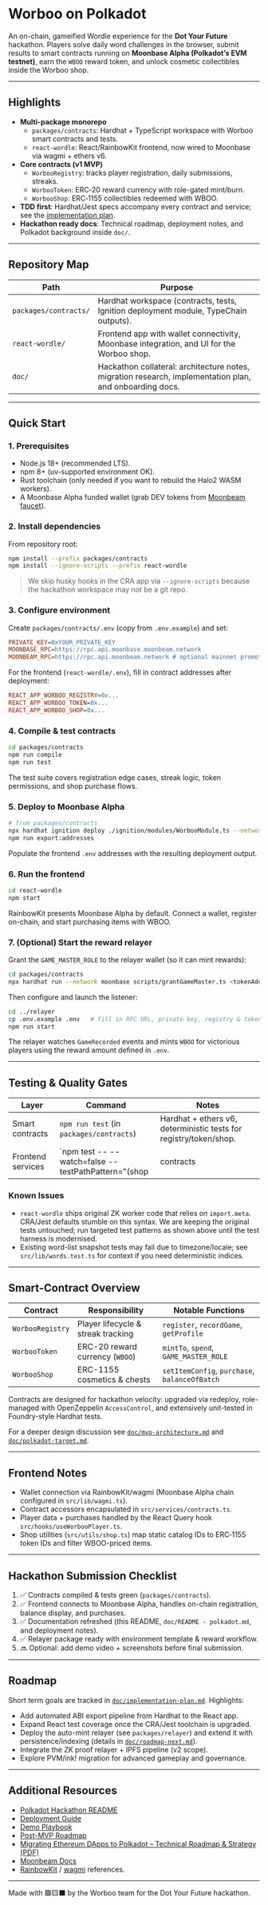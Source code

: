 # Worboo on Polkadot

An on-chain, gameified Wordle experience for the **Dot Your Future** hackathon. Players solve daily word challenges in the browser, submit results to smart contracts running on **Moonbase Alpha (Polkadot’s EVM testnet)**, earn the `WBOO` reward token, and unlock cosmetic collectibles inside the Worboo shop.

---

## Highlights

- **Multi-package monorepo**
  - `packages/contracts`: Hardhat + TypeScript workspace with Worboo smart contracts and tests.
  - `react-wordle`: React/RainbowKit frontend, now wired to Moonbase via wagmi + ethers v6.
- **Core contracts (v1 MVP)**
  - `WorbooRegistry`: tracks player registration, daily submissions, streaks.
  - `WorbooToken`: ERC‑20 reward currency with role-gated mint/burn.
  - `WorbooShop`: ERC‑1155 collectibles redeemed with WBOO.
- **TDD first**: Hardhat/Jest specs accompany every contract and service; see the [implementation plan](doc/implementation-plan.md).
- **Hackathon ready docs**: Technical roadmap, deployment notes, and Polkadot background inside `doc/`.

---

## Repository Map

| Path | Purpose |
| --- | --- |
| `packages/contracts/` | Hardhat workspace (contracts, tests, Ignition deployment module, TypeChain outputs). |
| `react-wordle/` | Frontend app with wallet connectivity, Moonbase integration, and UI for the Worboo shop. |
| `doc/` | Hackathon collateral: architecture notes, migration research, implementation plan, and onboarding docs. |

---

## Quick Start

### 1. Prerequisites
- Node.js 18+ (recommended LTS).
- npm 8+ (uv-supported environment OK).
- Rust toolchain (only needed if you want to rebuild the Halo2 WASM workers).
- A Moonbase Alpha funded wallet (grab DEV tokens from [Moonbeam faucet](https://docs.moonbeam.network/builders/get-started/networks/moonbase/faucet/)).

### 2. Install dependencies
From repository root:

```bash
npm install --prefix packages/contracts
npm install --ignore-scripts --prefix react-wordle
```

> We skip husky hooks in the CRA app via `--ignore-scripts` because the hackathon workspace may not be a git repo.

### 3. Configure environment

Create `packages/contracts/.env` (copy from `.env.example`) and set:

```ini
PRIVATE_KEY=0xYOUR_PRIVATE_KEY
MOONBASE_RPC=https://rpc.api.moonbase.moonbeam.network
MOONBEAM_RPC=https://rpc.api.moonbeam.network # optional mainnet promotion
```

For the frontend (`react-wordle/.env`), fill in contract addresses after deployment:

```ini
REACT_APP_WORBOO_REGISTRY=0x...
REACT_APP_WORBOO_TOKEN=0x...
REACT_APP_WORBOO_SHOP=0x...
```

### 4. Compile & test contracts

```bash
cd packages/contracts
npm run compile
npm run test
```

The test suite covers registration edge cases, streak logic, token permissions, and shop purchase flows.

### 5. Deploy to Moonbase Alpha

```bash
# from packages/contracts
npx hardhat ignition deploy ./ignition/modules/WorbooModule.ts --network moonbase
npm run export:addresses
```

Populate the frontend `.env` addresses with the resulting deployment output.

### 6. Run the frontend

```bash
cd react-wordle
npm start
```

RainbowKit presents Moonbase Alpha by default. Connect a wallet, register on-chain, and start purchasing items with WBOO.

### 7. (Optional) Start the reward relayer

Grant the `GAME_MASTER_ROLE` to the relayer wallet (so it can mint rewards):

```bash
cd packages/contracts
npx hardhat run --network moonbase scripts/grantGameMaster.ts <tokenAddress> <relayerAddress>
```

Then configure and launch the listener:

```bash
cd ../relayer
cp .env.example .env   # fill in RPC URL, private key, registry & token addresses
npm run start
```

The relayer watches `GameRecorded` events and mints `WBOO` for victorious players using the reward amount defined in `.env`.

---

## Testing & Quality Gates

| Layer | Command | Notes |
| --- | --- | --- |
| Smart contracts | `npm run test` (in `packages/contracts`) | Hardhat + ethers v6, deterministic tests for registry/token/shop. |
| Frontend services | `npm test -- --watch=false --testPathPattern="(shop|contracts|words)"` | Runs the curated unit tests (shop utilities, contract config, word helpers). Legacy CRA tests currently require additional polyfills (see “Known Issues”). |

### Known Issues

- `react-wordle` ships original ZK worker code that relies on `import.meta`. CRA/Jest defaults stumble on this syntax. We are keeping the original tests untouched; run targeted test patterns as shown above until the test harness is modernised.
- Existing word-list snapshot tests may fail due to timezone/locale; see `src/lib/words.test.ts` for context if you need deterministic indices.

---

## Smart-Contract Overview

| Contract | Responsibility | Notable Functions |
| --- | --- | --- |
| `WorbooRegistry` | Player lifecycle & streak tracking | `register`, `recordGame`, `getProfile` |
| `WorbooToken` | ERC-20 reward currency (`WBOO`) | `mintTo`, `spend`, `GAME_MASTER_ROLE` |
| `WorbooShop` | ERC-1155 cosmetics & chests | `setItemConfig`, `purchase`, `balanceOfBatch` |

Contracts are designed for hackathon velocity: upgraded via redeploy, role-managed with OpenZeppelin `AccessControl`, and extensively unit-tested in Foundry-style Hardhat tests.

For a deeper design discussion see [`doc/mvp-architecture.md`](doc/mvp-architecture.md) and [`doc/polkadot-target.md`](doc/polkadot-target.md).

---

## Frontend Notes

- Wallet connection via RainbowKit/wagmi (Moonbase Alpha chain configured in `src/lib/wagmi.ts`).
- Contract accessors encapsulated in `src/services/contracts.ts`.
- Player data + purchases handled by the React Query hook `src/hooks/useWorbooPlayer.ts`.
- Shop utilities (`src/utils/shop.ts`) map static catalog IDs to ERC‑1155 token IDs and filter WBOO-priced items.

---

## Hackathon Submission Checklist

1. ✅ Contracts compiled & tests green (`packages/contracts`).
2. ✅ Frontend connects to Moonbase Alpha, handles on-chain registration, balance display, and purchases.
3. ✅ Documentation refreshed (this README, `doc/README - polkadot.md`, and deployment notes).
4. ✅ Relayer package ready with environment template & reward workflow.
5. 🔜 Optional: add demo video + screenshots before final submission.

---

## Roadmap

Short term goals are tracked in [`doc/implementation-plan.md`](doc/implementation-plan.md). Highlights:

- Add automated ABI export pipeline from Hardhat to the React app.
- Expand React test coverage once the CRA/Jest toolchain is upgraded.
- Deploy the auto-mint relayer (see `packages/relayer`) and extend it with persistence/indexing (details in [`doc/roadmap-next.md`](doc/roadmap-next.md)).
- Integrate the ZK proof relayer + IPFS pipeline (v2 scope).
- Explore PVM/ink! migration for advanced gameplay and governance.

---

## Additional Resources

- [Polkadot Hackathon README](doc/README%20-%20polkadot.md)
- [Deployment Guide](doc/deployment-guide.md)
- [Demo Playbook](doc/demo-playbook.md)
- [Post-MVP Roadmap](doc/roadmap-next.md)
- [Migrating Ethereum DApps to Polkadot – Technical Roadmap & Strategy (PDF)](doc/Migrating%20Ethereum%20DApps%20to%20Polkadot%20–%20Technical%20Roadmap%20%26%20Strategy.pdf)
- [Moonbeam Docs](https://docs.moonbeam.network/)
- [RainbowKit](https://www.rainbowkit.com/) / [wagmi](https://wagmi.sh/) references.

---

Made with 🟩🟨⬛ by the Worboo team for the Dot Your Future hackathon.
